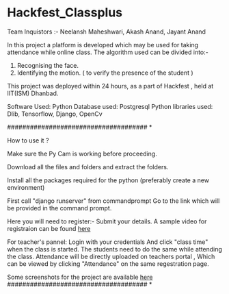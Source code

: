 # Hackfest_Classplus

Team Inquistors :- Neelansh Maheshwari, Akash Anand, Jayant Anand

In this project a platform is developed which may be used for taking attendance while online class.
The algorithm used can be divided into:-

1. Recognising the face. 
2. Identifying the motion. ( to verify the presence of the student )

This project was deployed within 24 hours, as a part of Hackfest , held at IIT(ISM) Dhanbad.



Software Used: Python
Database used: Postgresql 
Python libraries used: Dlib, Tensorflow, Django, OpenCv


##################################### *

How to use it ?


Make sure the Py Cam is working before proceeding.

Download all the files and folders and extract the folders.

Install all the packages required for the python (preferably create a new environment)

First call "django runserver" from commandprompt Go to the link which will be provided in the command prompt.

Here you will need to register:- 
Submit your details. 
A sample video for registraion can be found [here](https://drive.google.com/file/d/1U4cHbqskpKbECmWuOJqerBjbSdyskdMQ/view?usp=sharing)

For teacher's pannel:
Login with your credentials 
And click "class time" when the class is started. The students need to do the same while attending the class.
Attendance will be directly uploaded on teachers portal , 
Which can be viewed by clicking "Attendance" on the same regestration page. 

Some screenshots for the project are available [here](https://drive.google.com/drive/folders/1YJ7lom2lJUkaH31AJk24F55SGYNb84-5?usp=sharing)
##################################### *
